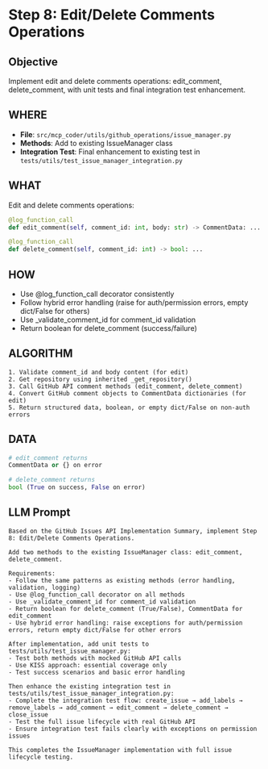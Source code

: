# Step 8: Edit/Delete Comments Operations

## Objective
Implement edit and delete comments operations: edit_comment, delete_comment, with unit tests and final integration test enhancement.

## WHERE
- **File**: `src/mcp_coder/utils/github_operations/issue_manager.py`
- **Methods**: Add to existing IssueManager class
- **Integration Test**: Final enhancement to existing test in `tests/utils/test_issue_manager_integration.py`

## WHAT
Edit and delete comments operations:
```python
@log_function_call  
def edit_comment(self, comment_id: int, body: str) -> CommentData: ...

@log_function_call
def delete_comment(self, comment_id: int) -> bool: ...
```

## HOW
- Use @log_function_call decorator consistently
- Follow hybrid error handling (raise for auth/permission errors, empty dict/False for others)
- Use _validate_comment_id for comment_id validation
- Return boolean for delete_comment (success/failure)

## ALGORITHM
```
1. Validate comment_id and body content (for edit)
2. Get repository using inherited _get_repository()
3. Call GitHub API comment methods (edit_comment, delete_comment)
4. Convert GitHub comment objects to CommentData dictionaries (for edit)
5. Return structured data, boolean, or empty dict/False on non-auth errors
```

## DATA
```python
# edit_comment returns
CommentData or {} on error

# delete_comment returns
bool (True on success, False on error)
```

## LLM Prompt
```
Based on the GitHub Issues API Implementation Summary, implement Step 8: Edit/Delete Comments Operations.

Add two methods to the existing IssueManager class: edit_comment, delete_comment.

Requirements:
- Follow the same patterns as existing methods (error handling, validation, logging)
- Use @log_function_call decorator on all methods
- Use _validate_comment_id for comment_id validation
- Return boolean for delete_comment (True/False), CommentData for edit_comment
- Use hybrid error handling: raise exceptions for auth/permission errors, return empty dict/False for other errors

After implementation, add unit tests to tests/utils/test_issue_manager.py:
- Test both methods with mocked GitHub API calls
- Use KISS approach: essential coverage only
- Test success scenarios and basic error handling

Then enhance the existing integration test in tests/utils/test_issue_manager_integration.py:
- Complete the integration test flow: create_issue → add_labels → remove_labels → add_comment → edit_comment → delete_comment → close_issue
- Test the full issue lifecycle with real GitHub API
- Ensure integration test fails clearly with exceptions on permission issues

This completes the IssueManager implementation with full issue lifecycle testing.
```

